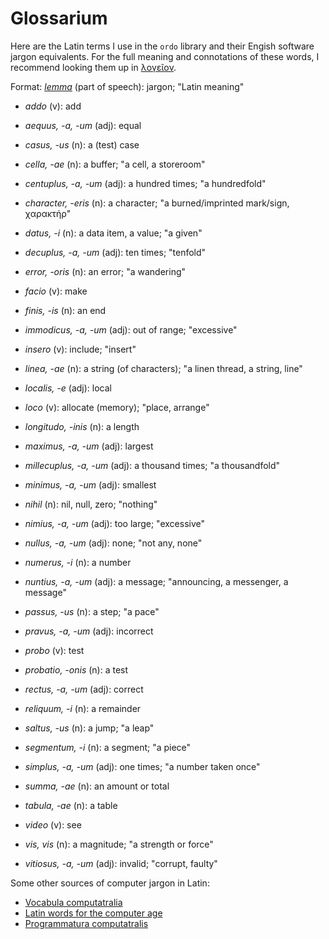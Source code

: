 # Glossarium

Here are the Latin terms I use in the `ordo` library and their Engish software
jargon equivalents.  For the full meaning and connotations of these words, I
recommend looking them up in [λογεῖον](https://logeion.uchicago.edu).

Format: _[lemma][1]_ (part of speech): jargon; "Latin meaning"

[1]: https://en.wikipedia.org/wiki/Lemma_(morphology)

- _addo_ (v): add
- _aequus, -a, -um_ (adj): equal


- _casus, -us_ (n): a (test) case
- _cella, -ae_ (n): a buffer; "a cell, a storeroom"
- _centuplus, -a, -um_ (adj): a hundred times; "a hundredfold"
- _character, -eris_ (n): a character; "a burned/imprinted mark/sign, χαρακτήρ"


- _datus, -i_ (n): a data item, a value; "a given"
- _decuplus, -a, -um_ (adj): ten times; "tenfold"


- _error, -oris_ (n): an error; "a wandering"


- _facio_ (v): make
- _finis, -is_ (n): an end


- _immodicus, -a, -um_ (adj): out of range; "excessive"
- _insero_ (v): include; "insert"


- _linea, -ae_ (n): a string (of characters); "a linen thread, a string, line"
- _localis, -e_ (adj): local
- _loco_ (v): allocate (memory); "place, arrange"
- _longitudo, -inis_ (n): a length


- _maximus, -a, -um_ (adj): largest
- _millecuplus, -a, -um_ (adj): a thousand times; "a thousandfold"
- _minimus, -a, -um_ (adj): smallest


- _nihil_ (n): nil, null, zero; "nothing"
- _nimius, -a, -um_ (adj): too large; "excessive"
- _nullus, -a, -um_ (adj): none; "not any, none"
- _numerus, -i_ (n): a number
- _nuntius, -a, -um_ (adj): a message; "announcing, a messenger, a message"


- _passus, -us_ (n): a step; "a pace"
- _pravus, -a, -um_ (adj): incorrect
- _probo_ (v): test
- _probatio, -onis_ (n): a test


- _rectus, -a, -um_ (adj): correct
- _reliquum, -i_ (n): a remainder


- _saltus, -us_ (n): a jump; "a leap"
- _segmentum, -i_ (n): a segment; "a piece"
- _simplus, -a, -um_ (adj): one times; "a number taken once"
- _summa, -ae_ (n): an amount or total


- _tabula, -ae_ (n): a table


- _video_ (v): see
- _vis, vis_ (n): a magnitude; "a strength or force"
- _vitiosus, -a, -um_ (adj): invalid; "corrupt, faulty"


Some other sources of computer jargon in Latin:

- [Vocabula computatralia](http://www.obta.uw.edu.pl/%7Edraco/docs/voccomp.html)
- [Latin words for the computer age](http://newlatin.scienceontheweb.net)
- [Programmatura computatralis](https://la.wikipedia.org/wiki/Programmatura_computatralis)
